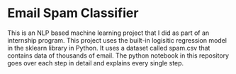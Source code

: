 # Email Spam Classifier

This is an NLP based machine learning project that I did as part of an internship program. This project uses the built-in logisitic regression model in the sklearn library in Python. It uses a dataset called spam.csv that contains data of thousands of email. The python notebook in this repository goes over each step in detail and explains every single step. 
